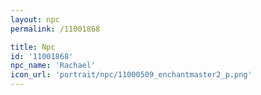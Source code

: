 ```yaml
---
layout: npc
permalink: /11001868

title: Npc
id: '11001868'
npc_name: 'Rachael'
icon_url: 'portrait/npc/11000509_enchantmaster2_p.png'
---
```

